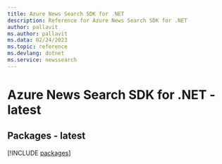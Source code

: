 ```yaml
---
title: Azure News Search SDK for .NET
description: Reference for Azure News Search SDK for .NET
author: pallavit
ms.author: pallavit
ms.data: 02/24/2023
ms.topic: reference
ms.devlang: dotnet
ms.service: newssearch
---
```

# Azure News Search SDK for .NET - latest
## Packages - latest
[!INCLUDE [packages](news-search-index.md)]